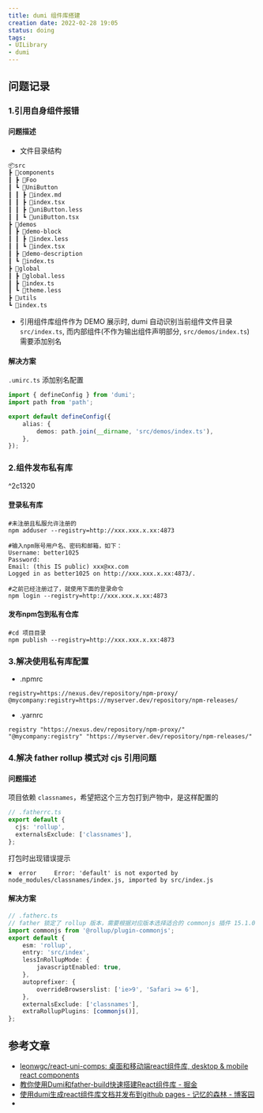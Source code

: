 ```yaml
---
title: dumi 组件库搭建
creation date: 2022-02-28 19:05 
status: doing
tags:
- UILibrary
- dumi
---
```

## 问题记录

###  1.引用自身组件报错
#### 问题描述
- 文件目录结构
```md
📦src
┣ 📂components
┃ ┣ 📂Foo
┃ ┗ 📂UniButton
┃ ┃ ┣ 📜index.md
┃ ┃ ┣ 📜index.tsx
┃ ┃ ┣ 📜uniButton.less
┃ ┃ ┗ 📜uniButton.tsx
┣ 📂demos
┃ ┣ 📂demo-block
┃ ┃ ┣ 📜index.less
┃ ┃ ┗ 📜index.tsx
┃ ┣ 📂demo-description
┃ ┗ 📜index.ts
┣ 📂global
┃ ┣ 📜global.less
┃ ┣ 📜index.ts
┃ ┗ 📜theme.less
┣ 📂utils
┗ 📜index.ts
```
- 引用组件库组件作为 DEMO 展示时, dumi 自动识别当前组件文件目录 `src/index.ts`, 而内部组件(不作为输出组件声明部分, `src/demos/index.ts`) 需要添加别名

#### 解决方案 
`.umirc.ts` 添加别名配置
```ts
import { defineConfig } from 'dumi';
import path from 'path';

export default defineConfig({
	alias: {
		demos: path.join(__dirname, 'src/demos/index.ts'),
	},
});
```

### 2.组件发布私有库

^2c1320

#### 登录私有库
```shell
#未注册且私服允许注册的
npm adduser --registry=http://xxx.xxx.x.xx:4873

#输入npm账号用户名、密码和邮箱，如下：
Username: better1025
Password: 
Email: (this IS public) xxx@xx.com
Logged in as better1025 on http://xxx.xxx.x.xx:4873/.

#之前已经注册过了，就使用下面的登录命令
npm login --registry=http://xxx.xxx.x.xx:4873
```

#### 发布npm包到私有仓库
```shell
#cd 项目目录
npm publish --registry=http://xxx.xxx.x.xx:4873
```

### 3.解决使用私有库配置

- .npmrc
```
registry=https://nexus.dev/repository/npm-proxy/  
@mycompany:registry=https://myserver.dev/repository/npm-releases/
```

- .yarnrc
```
registry "https://nexus.dev/repository/npm-proxy/"  
"@mycompany:registry" "https://myserver.dev/repository/npm-releases/"
```

### 4.解决 father rollup 模式对 cjs 引用问题

#### 问题描述
项目依赖 `classnames`，希望把这个三方包打到产物中，是这样配置的
```ts
// .fatherrc.ts
export default {
  cjs: 'rollup',
  externalsExclude: ['classnames'],
};

```

打包时出现错误提示
```shell
✖  error     Error: 'default' is not exported by node_modules/classnames/index.js, imported by src/index.js
```

#### 解决方案
```ts
// .fatherc.ts
// father 锁定了 rollup 版本，需要根据对应版本选择适合的 commonjs 插件 15.1.0
import commonjs from '@rollup/plugin-commonjs';
export default {
	esm: 'rollup',
	entry: 'src/index',
	lessInRollupMode: {
		javascriptEnabled: true,
	},
	autoprefixer: {
		overrideBrowserslist: ['ie>9', 'Safari >= 6'],
	},
	externalsExclude: ['classnames'],
	extraRollupPlugins: [commonjs()],
};
```

## 参考文章

* [leonwgc/react-uni-comps: 桌面和移动端react组件库, desktop & mobile react components](https://github.com/leonwgc/react-uni-comps)
* [教你使用Dumi和father-build快速搭建React组件库 - 掘金](https://juejin.cn/post/6904795653243994125)
* [使用dumi生成react组件库文档并发布到github pages - 记忆的森林 - 博客园](https://www.cnblogs.com/leonwang/p/15646295.html)
* 